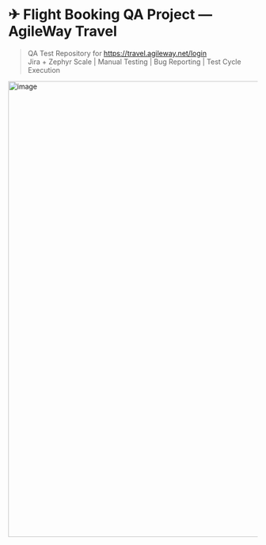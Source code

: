 # ✈ Flight Booking QA Project — AgileWay Travel

> QA Test Repository for https://travel.agileway.net/login  
> Jira + Zephyr Scale | Manual Testing | Bug Reporting | Test Cycle Execution

<img width="1459" height="922" alt="image" src="https://github.com/user-attachments/assets/96d1e481-d23e-4efd-9782-edd543e3c79f" />
